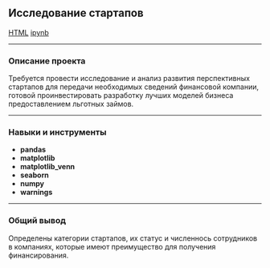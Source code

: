 ## Исследование стартапов

[HTML](https://github.com/Olga-Agafonova-21/Practicum_project/blob/main/проект_6/Исследование%20стартапов.html)
[ipynb](https://github.com/Olga-Agafonova-21/Practicum_project/blob/main/проект_6/Исследование%20стартапов.ipynb)

---

### Описание проекта

Требуется провести исследование и анализ развития перспективных стартапов для передачи необходимых сведений финансовой компании, готовой проинвестировать разработку лучших моделей бизнеса предоставлением льготных займов.

---

### Навыки и инструменты

* **pandas**
* **matplotlib**
* **matplotlib_venn**
* **seaborn**
* **numpy**
* **warnings**

---

### Общий вывод

Определены категории стартапов, их статус и численнось сотрудников в компаниях, которые имеют преимущество для получения финансирования.
